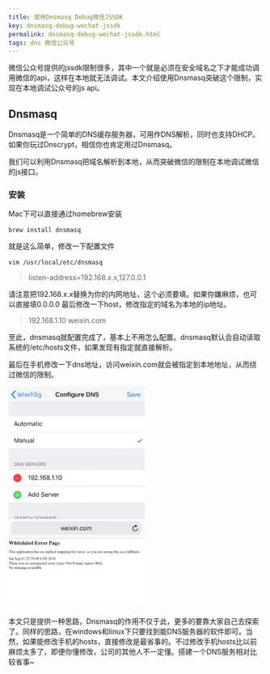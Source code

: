 ```yaml
---
title: 使用Dnsmasq Debug微信JSSDK
key: dnsmasq-debug-wechat-jssdk
permalink: dnsmasq-debug-wechat-jssdk.html
tags: dns 微信公众号
---
```


微信公众号提供的jssdk限制很多，其中一个就是必须在安全域名之下才能成功调用微信的api，这样在本地就无法调试。本文介绍使用Dnsmasq突破这个限制，实现在本地调试公众号的js api。

<!--more-->

## Dnsmasq
Dnsmasq是一个简单的DNS缓存服务器，可用作DNS解析，同时也支持DHCP。如果你玩过Dnscrypt，相信你也肯定用过Dnsmasq。

我们可以利用Dnsmasq把域名解析到本地，从而突破微信的限制在本地调试微信的js接口。

### 安装
Mac下可以直接通过homebrew安装

```shell
brew install dnsmasq
```

就是这么简单，修改一下配置文件
```shell
vim /usr/local/etc/dnsmasq
```

> listen-address=192.168.x.x,127.0.0.1

请注意把192.168.x.x替换为你的内网地址，这个必须要填。如果你嫌麻烦，也可以直接填0.0.0.0
最后修改一下host，修改指定的域名为本地的ip地址。

> 192.168.1.10 weixin.com   

至此，dnsmasq就配置完成了，基本上不用怎么配置。dnsmasq默认会自动读取系统的/etc/hosts文件，如果发现有指定就直接解析。

最后在手机修改一下dns地址，访问weixin.com就会被指定到本地地址，从而绕过微信的限制。

<img src="/assets/images/dnsmasq/ios_change_wifi_dns.png" alt="ios修改DNS" width="270"/>
<br>
<img src="/assets/images/dnsmasq/dns-weixin.jpg" width="270"/>

本文只是提供一种思路，Dnsmasq的作用不仅于此，更多的要靠大家自己去探索了。同样的思路，在windows和linux下只要找到能DNS服务器的软件即可。当然，如果能修改手机的hosts，直接修改是最省事的。不过修改手机hosts比以前麻烦太多了，即便你懂修改，公司的其他人不一定懂。搭建一个DNS服务相对比较省事~